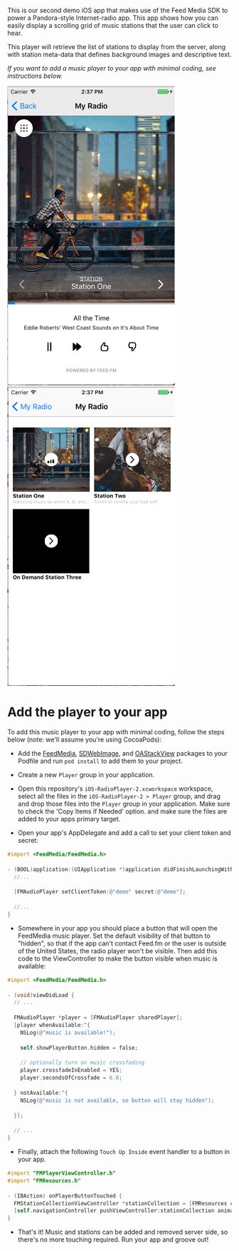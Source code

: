 This is our second demo iOS app that makes use of the Feed Media SDK
to power a Pandora-style Internet-radio app. This app 
shows how you can easily display a scrolling grid of music
stations that the user can click to hear.

This player will retrieve the list of stations to display
from the server, along with station meta-data that
defines background images and descriptive text.

*If you want to add a music player to your app with minimal
coding, see instructions below.*

!["tabbed station page"](images/player.png)
!["music playing"](images/station-collection.png)

# Add the player to your app

To add this music player to your app with minimal coding, follow
the steps below (note: we'll assume you're using CocoaPods):

- Add the [FeedMedia](https://cocoapods.org/?q=FeedMedia),
[SDWebImage](https://cocoapods.org/?q=sdwebimage), and
[OAStackView](https://cocoapods.org/?q=oastackview) packages to
your Podfile and run `pod install` to add them to your project.

- Create a new `Player` group in your application.

- Open this repository's `iOS-RadioPlayer-2.xcworkspace` workspace,
  select all the files in the `iOS-RadioPlayer-2 > Player` group, and
  drag and drop those files into the `Player` group in your
  application. Make sure to check the 'Copy Items if Needed' option.
  and make sure the files are added to your apps primary target.

- Open your app's AppDelegate and add a call to set your
  client token and secret:

```objective-c
#import <FeedMedia/FeedMedia.h>

- (BOOL)application:(UIApplication *)application didFinishLaunchingWithOptions:(NSDictionary *)launchOptions {
  //...
  
  [FMAudioPlayer setClientToken:@"demo" secret:@"demo"];
  
  //...
}
```

- Somewhere in your app you should place a button that will open the 
FeedMedia music player. Set the default visibility of that button to
"hidden", so that if the app can't contact Feed.fm or the user is outside
of the United States, the radio player won't be visible. Then add this
code to the ViewController to make the button visible when music is
available:

```objective-c
#import <FeedMedia/FeedMedia.h>

- (void)viewDidLoad {
  // ... 
  
  FMAudioPlayer *player = [FMAudioPlayer sharedPlayer];
  [player whenAvailable:^{
    NSLog(@"music is available!");
        
    self.showPlayerButton.hidden = false;

    // optionally turn on music crossfading
    player.crossfadeInEnabled = YES;
    player.secondsOfCrossfade = 6.0;
        
  } notAvailable:^{
    NSLog(@"music is not available, so button will stay hidden");
        
  }];
  
  // ...
}
```

- Finally, attach the following `Touch Up Inside` event
handler to a button in your app.

```objective-c
#import "FMPlayerViewController.h"
#import "FMResources.h"

- (IBAction) onPlayerButtonTouched {
  FMStationCollectionViewController *stationCollection = [FMResources createStationCollectionViewControllerWithTitle:@"My Radio"];
  [self.navigationController pushViewController:stationCollection animated:YES];
}
```

- That's it! Music and stations can be added and removed server side, 
so there's no more touching required. Run your app and groove out! 

